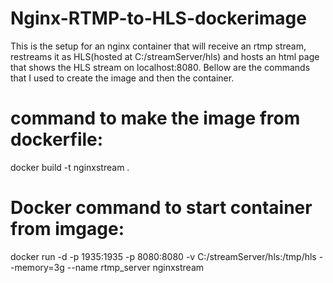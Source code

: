 # Nginx-RTMP-to-HLS-dockerimage

This is the setup for an nginx container that will receive an rtmp stream, restreams it as HLS(hosted at C:/streamServer/hls) and hosts an html page that shows the HLS stream on localhost:8080. Bellow are the commands that I used to create the image and then the container.

# command to make the image from dockerfile:

docker build -t nginxstream .

# Docker command to start container from imgage:

docker run -d -p 1935:1935 -p 8080:8080 -v C:/streamServer/hls:/tmp/hls --memory=3g --name rtmp_server nginxstream
